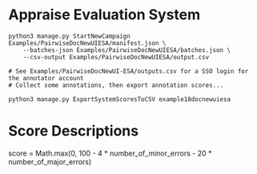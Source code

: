 # Appraise Evaluation System

    python3 manage.py StartNewCampaign Examples/PairwiseDocNewUIESA/manifest.json \
        --batches-json Examples/PairwiseDocNewUIESA/batches.json \
        --csv-output Examples/PairwiseDocNewUIESA/output.csv

    # See Examples/PairwiseDocNewUI-ESA/outputs.csv for a SSO login for the annotator account
    # Collect some annotations, then export annotation scores...

    python3 manage.py ExportSystemScoresToCSV example18docnewuiesa

# Score Descriptions

  score = Math.max(0, 100 - 4 * number_of_minor_errors  - 20 * number_of_major_errors)
